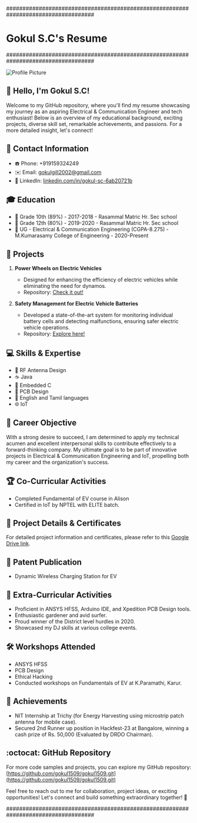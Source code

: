 

###################################################################################
#                                Gokul S.C's Resume                                #
###################################################################################

![Profile Picture](https://github.com/gokul1509/RESUME/assets/118507112/14625ee4-a676-4483-9181-4d0351212e1e)

## :wave: Hello, I'm Gokul S.C!

Welcome to my GitHub repository, where you'll find my resume showcasing my journey as an aspiring Electrical & Communication Engineer and tech enthusiast! Below is an overview of my educational background, exciting projects, diverse skill set, remarkable achievements, and passions. For a more detailed insight, let's connect!

## :iphone: Contact Information
- :phone: Phone: +919159324249
- :envelope: Email: gokulgill2002@gmail.com
- :briefcase: LinkedIn: [linkedin.com/in/gokul-sc-6ab20721b](http://linkedin.com/in/gokul-sc-6ab20721b)

## :mortar_board: Education
- :bookmark_tabs: Grade 10th (89%) - 2017-2018 - Rasammal Matric Hr. Sec school
- :bookmark_tabs: Grade 12th (80%) - 2019-2020 - Rasammal Matric Hr. Sec school
- :bookmark_tabs: UG - Electrical & Communication Engineering (CGPA-8.275) - M.Kumarasamy College of Engineering - 2020-Present

## :rocket: Projects
1. **Power Wheels on Electric Vehicles**
   - Designed for enhancing the efficiency of electric vehicles while eliminating the need for dynamos.
   - Repository: [Check it out!](link_to_project_repo)

2. **Safety Management for Electric Vehicle Batteries**
   - Developed a state-of-the-art system for monitoring individual battery cells and detecting malfunctions, ensuring safer electric vehicle operations.
   - Repository: [Explore here!](link_to_project_repo)

## :computer: Skills & Expertise
- :satellite: RF Antenna Design
- :coffee: Java
- :electric_plug: Embedded C
- :electric_plug: PCB Design
- :speech_balloon: English and Tamil languages
- :globe_with_meridians: IoT

## :dart: Career Objective
With a strong desire to succeed, I am determined to apply my technical acumen and excellent interpersonal skills to contribute effectively to a forward-thinking company. My ultimate goal is to be part of innovative projects in Electrical & Communication Engineering and IoT, propelling both my career and the organization's success.

## :trophy: Co-Curricular Activities
- Completed Fundamental of EV course in Alison
- Certified in IoT by NPTEL with ELITE batch.

## :scroll: Project Details & Certificates
For detailed project information and certificates, please refer to this [Google Drive link](https://drive.google.com/drive/folders/1ELywtKvBzUwJLVFXFZd663C4hpSVtUcr?usp=sharing).

## :page_with_curl: Patent Publication
- Dynamic Wireless Charging Station for EV

## :tada: Extra-Curricular Activities
- Proficient in ANSYS HFSS, Arduino IDE, and Xpedition PCB Design tools.
- Enthusiastic gardener and avid surfer.
- Proud winner of the District level hurdles in 2020.
- Showcased my DJ skills at various college events.

## :hammer_and_wrench: Workshops Attended
- ANSYS HFSS
- PCB Design
- Ethical Hacking
- Conducted workshops on Fundamentals of EV at K.Paramathi, Karur.

## :star2: Achievements
- NIT Internship at Trichy (for Energy Harvesting using microstrip patch antenna for mobile case).
- Secured 2nd Runner up position in Hackfest-23 at Bangalore, winning a cash prize of Rs. 50,000 (Evaluated by DRDO Chairman).

## :octocat: GitHub Repository
For more code samples and projects, you can explore my GitHub repository: [https://github.com/gokul1509/gokul1509.git](https://github.com/gokul1509/gokul1509.git)

Feel free to reach out to me for collaboration, project ideas, or exciting opportunities! Let's connect and build something extraordinary together! :rocket:

###################################################################################
